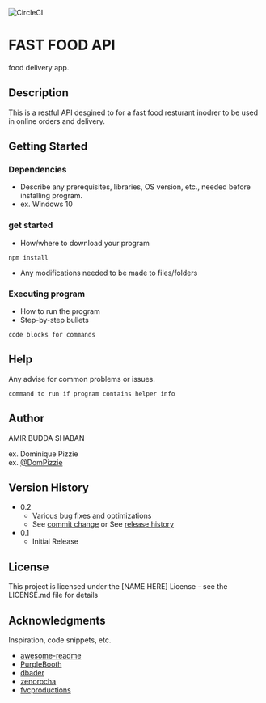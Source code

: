 ![CircleCI](https://img.shields.io/circleci/build/github/AmirShaban53/fastfood_backend/master)

# FAST FOOD API

food delivery app.

## Description

This is a restful API desgined to for a fast food resturant inodrer to be used in online
orders and delivery.

## Getting Started

### Dependencies

* Describe any prerequisites, libraries, OS version, etc., needed before installing program.
* ex. Windows 10

### get started

* How/where to download your program
```
npm install
```
* Any modifications needed to be made to files/folders

### Executing program

* How to run the program
* Step-by-step bullets
```
code blocks for commands
```

## Help

Any advise for common problems or issues.
```
command to run if program contains helper info
```

## Author

AMIR BUDDA SHABAN

ex. Dominique Pizzie  
ex. [@DomPizzie](https://twitter.com/dompizzie)

## Version History

* 0.2
    * Various bug fixes and optimizations
    * See [commit change]() or See [release history]()
* 0.1
    * Initial Release

## License

This project is licensed under the [NAME HERE] License - see the LICENSE.md file for details

## Acknowledgments

Inspiration, code snippets, etc.
* [awesome-readme](https://github.com/matiassingers/awesome-readme)
* [PurpleBooth](https://gist.github.com/PurpleBooth/109311bb0361f32d87a2)
* [dbader](https://github.com/dbader/readme-template)
* [zenorocha](https://gist.github.com/zenorocha/4526327)
* [fvcproductions](https://gist.github.com/fvcproductions/1bfc2d4aecb01a834b46)

